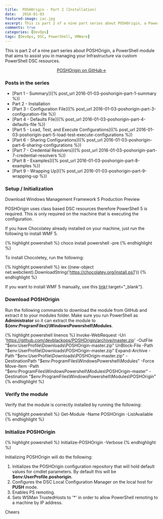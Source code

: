 ```yaml
---
title:  POSHOrigin - Part 2 (Installation)
date:   2016-01-03
featured-image: iac.jpg
excerpt: This is part 2 of a nine part series about POSHOrigin, a PowerShell module that aims to assist you in managing your Infrastructure via custom PowerShell DSC resources.
comments: true
categories: [DevOps]
tags: [DevOps, DSC, PowerShell, VMWare]
---
```


This is part 2 of a nine part series about POSHOrigin, a PowerShell module that aims to assist you in managing your Infrastructure via custom PowerShell DSC resources.

<p style="text-align: center;">
  <a target="_blank" class="btn small" href="https://github.com/devblackops/POSHOrigin">POSHOrigin on GitHub→</a>
</p>

### Posts in the series

* [Part 1 - Summary]({% post_url 2016-01-03-poshorigin-part-1-summary %})
* Part 2 - Installation
* [Part 3 - Configuration File]({% post_url 2016-01-03-poshorigin-part-3-configuration-file %})
* [Part 4 - Defaults File]({% post_url 2016-01-03-poshorigin-part-4-defaults-file %})
* [Part 5 - Load, Test, and Execute Configurations]({% post_url 2016-01-03-poshorigin-part-5-load-test-execute-configurations %})
* [Part 6 - Sharing Configurations]({% post_url 2016-01-03-poshorigin-part-6-sharing-configurations %})
* [Part 7 - Credential Resolvers]({% post_url 2016-01-03-poshorigin-part-7-credential-resolvers %})
* [Part 8 - Examples]({% post_url 2016-01-03-poshorigin-part-8-examples %})
* [Part 9 - Wrapping Up]({% post_url 2016-01-03-poshorigin-part-9-wrapping-up %})

### Setup / Initialization

Download Windows Management Framework 5 Production Preview

POSHOrigin uses class based DSC resources therefore PowerShell 5 is required. This is only required on the machine that is executing the configuration.

If you have Chocolatey already installed on your machine, just run the following to install WMF 5.

{% highlight powershell %}
choco install powershell -pre
{% endhighlight %}

To install Chocoletey, run the following:

{% highlight powershell %}
iex ((new-object net.webclient).DownloadString('https://chocolatey.org/install.ps1'))
{% endhighlight %}

If you want to install WMF 5 manually, use this [link](https://www.microsoft.com/en-us/download/details.aspx?id=48729){:target="_blank"}.

### Download POSHOrigin

Run the following commands to download the module from GitHub and extract it to your modules folder. Make sure you run PowerShell as **Administrator** so it can extract the module to **${env:ProgramFiles}\WindowsPowershell\Modules**.

{% highlight powershell linenos %}
Invoke-WebRequest -Uri 'https://github.com/devblackops/POSHOrigin/archive/master.zip' -OutFile "$env:UserProfile\Downloads\POSHOrigin-master.zip"
UnBlock-File -Path "$env:UserProfile\Downloads\POSHOrigin-master.zip"
Expand-Archive -Path "$env:UserProfile\Downloads\POSHOrigin-master.zip" -DestinationPath "$env:ProgramFiles\WindowsPowershell\Modules" -Force
Move-Item -Path "$env:ProgramFiles\WindowsPowershell\Modules\POSHOrigin-master" -Destination "$env:ProgramFiles\WindowsPowershell\Modules\POSHOrigin"
{% endhighlight %}

### Verify the module

Verify that the module is correctly installed by running the following:

{% highlight powershell %}
Get-Module -Name POSHOrigin -ListAvailable
{% endhighlight %}

### Initialize POSHOrigin

{% highlight powershell %}
Initialize-POSHOrigin -Verbose
{% endhighlight %}

Initializing POSHOrigin will do the following:

1. Initializes the POSHOrigin configuration repository that will hold default values for cmdlet parameters. By default this will be **$env:UserProfile\.poshorigin**.
2. Configures the DSC Local Configuration Manager on the local host for **PUSH** mode.
3. Enables PS remoting.
4. Sets WSMan TrustedHosts to '*' in order to allow PowerShell remoting to a machine by IP address.

Cheers
